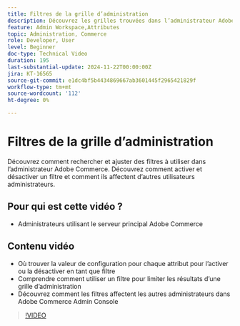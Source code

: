 ```yaml
---
title: Filtres de la grille d’administration
description: Découvrez les grilles trouvées dans l’administrateur Adobe Commerce et comment les filtres uniques par utilisateur administrateur qui n’affectent pas les autres.
feature: Admin Workspace,Attributes
topic: Administration, Commerce
role: Developer, User
level: Beginner
doc-type: Technical Video
duration: 195
last-substantial-update: 2024-11-22T00:00:00Z
jira: KT-16565
source-git-commit: e1dc4bf5b4434869667ab3601445f2965421829f
workflow-type: tm+mt
source-wordcount: '112'
ht-degree: 0%

---
```



# Filtres de la grille d’administration

Découvrez comment rechercher et ajuster des filtres à utiliser dans l’administrateur Adobe Commerce. Découvrez comment activer et désactiver un filtre et comment ils affectent d’autres utilisateurs administrateurs.

## Pour qui est cette vidéo ?

* Administrateurs utilisant le serveur principal Adobe Commerce

## Contenu vidéo

* Où trouver la valeur de configuration pour chaque attribut pour l’activer ou la désactiver en tant que filtre
* Comprendre comment utiliser un filtre pour limiter les résultats d’une grille d’administration
* Découvrez comment les filtres affectent les autres administrateurs dans Adobe Commerce Admin Console

>[!VIDEO](https://video.tv.adobe.com/v/3440382?learn=on)
